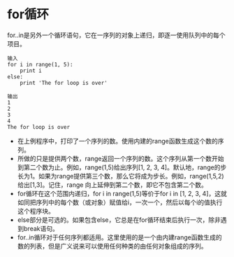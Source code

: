 # for循环
for..in是另外一个循环语句，它在一序列的对象上递归，即逐一使用队列中的每个项目。

	输入
	for i in range(1, 5):
		print i
	else:
		print 'The for loop is over'

	输出
	1
	2
	3
	4
	The for loop is over

* 在上例程序中，打印了一个序列的数。使用内建的range函数生成这个数的序列。
* 所做的只是提供两个数，range返回一个序列的数。这个序列从第一个数开始到第二个数为止。例如，range(1,5)给出序列[1, 2, 3, 4]。默认地，range的步长为1。如果为range提供第三个数，那么它将成为步长。例如，range(1,5,2)给出[1,3]。记住，range 向上延伸到第二个数，即它不包含第二个数。
* for循环在这个范围内递归，for i in range(1,5)等价于for i in [1, 2, 3, 4]，这就如同把序列中的每个数（或对象）赋值给i，一次一个，然后以每个i的值执行这个程序块。
* else部分是可选的。如果包含else，它总是在for循环结束后执行一次，除非遇到break语句。
* for..in循环对于任何序列都适用。这里使用的是一个由内建range函数生成的数的列表，但是广义说来可以使用任何种类的由任何对象组成的序列。